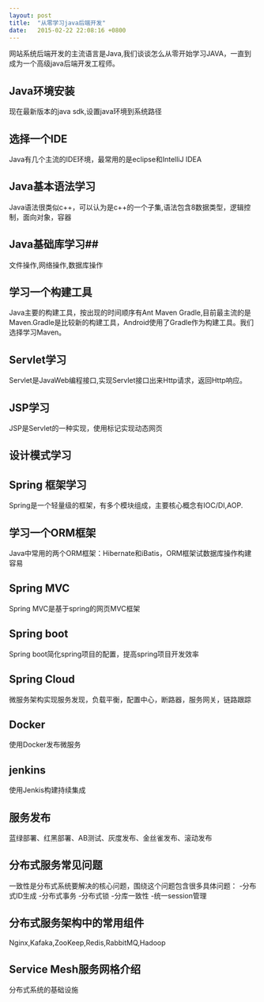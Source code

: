 ```yaml
---
layout: post
title:  "从零学习java后端开发"
date:   2015-02-22 22:08:16 +0800
---
```

网站系统后端开发的主流语言是Java,我们谈谈怎么从零开始学习JAVA，一直到成为一个高级java后端开发工程师。
## Java环境安装 ##
现在最新版本的java sdk,设置java环境到系统路径
## 选择一个IDE ##
Java有几个主流的IDE环境，最常用的是eclipse和IntelliJ IDEA
## Java基本语法学习 ##
Java语法很类似c++，可以认为是c++的一个子集,语法包含8数据类型，逻辑控制，面向对象，容器
## Java基础库学习##
文件操作,网络操作,数据库操作
## 学习一个构建工具 ##
Java主要的构建工具，按出现的时间顺序有Ant Maven Gradle,目前最主流的是Maven.Gradle是比较新的构建工具，Android使用了Gradle作为构建工具。我们选择学习Maven。
## Servlet学习 ##
Servlet是JavaWeb编程接口,实现Servlet接口出来Http请求，返回Http响应。
## JSP学习 ##
JSP是Servlet的一种实现，使用标记实现动态网页
## 设计模式学习 ##
## Spring 框架学习 #
Spring是一个轻量级的框架，有多个模块组成，主要核心概念有IOC/DI,AOP.
## 学习一个ORM框架
Java中常用的两个ORM框架：Hibernate和iBatis，ORM框架试数据库操作构建容易
## Spring MVC ##
Spring MVC是基于spring的网页MVC框架
## Spring boot ##
Spring boot简化spring项目的配置，提高spring项目开发效率
## Spring Cloud ##
微服务架构实现服务发现，负载平衡，配置中心，断路器，服务网关，链路跟踪
## Docker ##
使用Docker发布微服务
## jenkins ##
使用Jenkis构建持续集成
## 服务发布 ##
蓝绿部署、红黑部署、AB测试、灰度发布、金丝雀发布、滚动发布
## 分布式服务常见问题 ##
一致性是分布式系统要解决的核心问题，围绕这个问题包含很多具体问题：
-分布式ID生成
-分布式事务
-分布式锁
-分库一致性
-统一session管理
## 分布式服务架构中的常用组件 ##
Nginx,Kafaka,ZooKeep,Redis,RabbitMQ,Hadoop
## Service Mesh服务网格介绍 ##
分布式系统的基础设施